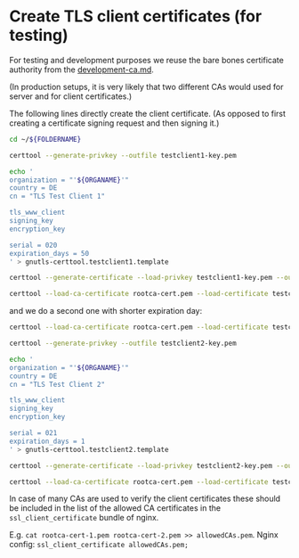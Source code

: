 # Create TLS client certificates (for testing)

For testing and development purposes we reuse
the bare bones certificate authority from the
[development-ca.md](development-ca.md).

(In production setups, it is very likely that two different CAs
would used for server and for client certificates.)

The following lines directly create the client certificate.
(As opposed to first creating a certificate signing request and
then signing it.)
<!-- MARKDOWN-AUTO-DOCS:START (CODE:src=../docs/scripts/createCCForITest.sh&lines=15-35) -->
<!-- The below code snippet is automatically added from ../docs/scripts/createCCForITest.sh -->
```sh
cd ~/${FOLDERNAME}

certtool --generate-privkey --outfile testclient1-key.pem

echo '
organization = "'${ORGANAME}'"
country = DE
cn = "TLS Test Client 1"

tls_www_client
signing_key
encryption_key

serial = 020
expiration_days = 50
' > gnutls-certtool.testclient1.template

certtool --generate-certificate --load-privkey testclient1-key.pem --outfile testclient1.crt --load-ca-certificate rootca-cert.pem --load-ca-privkey rootca-key.pem --template gnutls-certtool.testclient1.template --stdout | head -1

certtool --load-ca-certificate rootca-cert.pem --load-certificate testclient1.crt --load-privkey testclient1-key.pem --to-p12 --p12-name "Test Client 1" --null-password --outder --outfile testclient1.p12
```
<!-- MARKDOWN-AUTO-DOCS:END -->

and we do a second one with shorter expiration day:

<!-- MARKDOWN-AUTO-DOCS:START (CODE:src=../docs/scripts/createCCForITest.sh&lines=34-53) -->
<!-- The below code snippet is automatically added from ../docs/scripts/createCCForITest.sh -->
```sh
certtool --load-ca-certificate rootca-cert.pem --load-certificate testclient1.crt --load-privkey testclient1-key.pem --to-p12 --p12-name "Test Client 1" --null-password --outder --outfile testclient1.p12

certtool --generate-privkey --outfile testclient2-key.pem

echo '
organization = "'${ORGANAME}'"
country = DE
cn = "TLS Test Client 2"

tls_www_client
signing_key
encryption_key

serial = 021
expiration_days = 1
' > gnutls-certtool.testclient2.template

certtool --generate-certificate --load-privkey testclient2-key.pem --outfile testclient2.crt --load-ca-certificate rootca-cert.pem --load-ca-privkey rootca-key.pem --template gnutls-certtool.testclient2.template --stdout | head -1

certtool --load-ca-certificate rootca-cert.pem --load-certificate testclient2.crt --load-privkey testclient2-key.pem --to-p12 --p12-name "Test Client 2" --null-password --outder --outfile testclient2.p12
```
<!-- MARKDOWN-AUTO-DOCS:END -->

In case of many CAs are used to verify the client certificates these should be included in the list of the allowed CA certificates in the `ssl_client_certificate` bundle of nginx.

E.g. `cat rootca-cert-1.pem rootca-cert-2.pem >> allowedCAs.pem`. Nginx config: `ssl_client_certificate allowedCAs.pem;`
